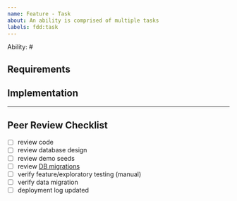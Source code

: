 ```yaml
---
name: Feature - Task
about: An ability is comprised of multiple tasks
labels: fdd:task
---
```


Ability: #

## Requirements

<!--- User requirements. --->


## Implementation

<!--- The steps to complete the task. --->

---

## Peer Review Checklist

- [ ] review code
- [ ] review database design
- [ ] review demo seeds
- [ ] review [DB migrations](https://github.com/civilcode/acme-platform/blob/master/guides/ecto/migrations.md)
- [ ] verify feature/exploratory testing (manual)
- [ ] verify data migration
- [ ] deployment log updated
